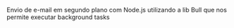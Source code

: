 Envio de e-mail em segundo plano com Node.js utilizando a lib Bull que nos permite
 executar background tasks